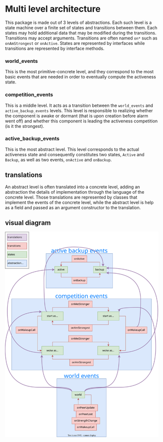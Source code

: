 # Multi level architecture

This package is made out of 3 levels of abstractions.
Each such level is a state machine over a finite set of states and transitions between them.
Each states may hold additional data that may be modified during the transitions.
Transitions may accept arguments.
Transitions are often named `on*` such as `onAmStrongest` or `onActive`.
States are represented by interfaces while transitions are represented by interface methods.

### world_events

This is the most primitive-concrete level, and they correspond to the most basic events
that are needed in order to eventually compute the activeness state.

### competition_events

This is a middle level.
It acts as a transition between the `world_events` and `active_backup_events` levels.
This level is responsible to realizing whether the component is awake or dormant (that is upon creation before alarm
went off) and whether this component is leading the activeness competition (is it the strongest).

### active_backup_events

This is the most abstract level.
This level corresponds to the actual activeness state and consequently constitutes two states, `Active` and `Backup`,
as well as two events, `onActive` and `onBackup`.

## translations

An abstract level is often translated into a concrete level, adding an abstraction the details of implementation through
the language of the concrete level.
Those translations are represented by classes that implement the events of the concrete level, while the abstract level
is help as a field and passed as an argument constructor to the translation.

## visual diagram

![image info](./diagram.svg)
